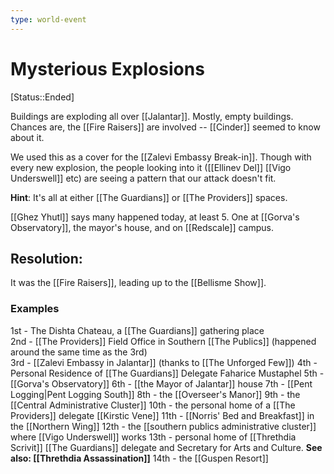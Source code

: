 ```yaml
---
type: world-event
---
```


# Mysterious Explosions
[Status::Ended]

Buildings are exploding all over [[Jalantar]]. Mostly, empty buildings. Chances are, the [[Fire Raisers]] are involved -- [[Cinder]] seemed to know about it.

We used this as a cover for the [[Zalevi Embassy Break-in]]. Though with every new explosion, the people looking into it ([[Ellinev Del]] [[Vigo Underswell]] etc) are seeing a pattern that our attack doesn't fit.

**Hint**: It's all at either [[The Guardians]] or [[The Providers]] spaces.

[[Ghez Yhutl]] says many happened today, at least 5. One at [[Gorva's Observatory]], the mayor's house, and on [[Redscale]] campus.

## Resolution:
It was the [[Fire Raisers]], leading up to the [[Bellisme Show]]. 

### Examples
1st - The Dishta Chateau, a [[The Guardians]] gathering place  
2nd - [[The Providers]] Field Office in Southern [[The Publics]] (happened around the same time as the 3rd)  
3rd - [[Zalevi Embassy in Jalantar]] (thanks to [[The Unforged Few]]) 
4th - Personal Residence of [[The Guardians]] Delegate Faharice Mustaphel
5th - [[Gorva's Observatory]]
6th - [[the Mayor of Jalantar]] house
7th - [[Pent Logging|Pent Logging South]]
8th - the [[Overseer's Manor]]
9th - the [[Central Administrative Cluster]]
10th - the personal home of a [[The Providers]] delegate [[Kirstic Vene]]
11th - [[Norris' Bed and Breakfast]] in the [[Northern Wing]]
12th - the [[southern publics administrative cluster]] where [[Vigo Underswell]] works
13th - personal home of [[Threthdia Scrivit]] [[The Guardians]] delegate and Secretary for Arts and Culture. **See also: [[Threthdia Assassination]]**
14th - the [[Guspen Resort]]


